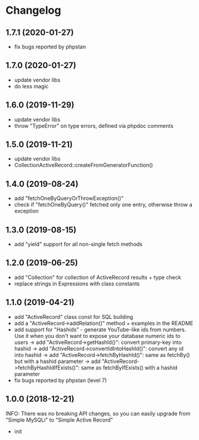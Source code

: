 Changelog
=========

1.7.1 (2020-01-27)
------------------
- fix bugs reported by phpstan


1.7.0 (2020-01-27)
------------------
- update vendor libs
- do less magic

1.6.0 (2019-11-29)
------------------
- update vendor libs
- throw "TypeError" on type errors, defined via phpdoc comments

1.5.0 (2019-11-21)
------------------
- update vendor libs
- CollectionActiveRecord::createFromGeneratorFunction()

1.4.0 (2019-08-24)
------------------
- add "fetchOneByQueryOrThrowException()"
- check if "fetchOneByQuery()" fetched only one entry, otherwise throw a exception

1.3.0 (2019-08-15)
------------------
- add "yield" support for all non-single fetch methods

1.2.0 (2019-06-25)
------------------
- add "Collection" for collection of ActiveRecord results + type check
- replace strings in Expressions with class constants

1.1.0 (2019-04-21)
------------------
- add "ActiveRecord" class const for SQL building
- add a "ActiveRecord->addRelation()" method + examples in the README
- add support for "Hashids" - generate YouTube-like ids from numbers. Use it when you don't want to expose your database numeric ids to users
  -> add "ActiveRecord->getHashId()": convert primary-key into hashid
  -> add "ActiveRecord->convertIdIntoHashId()": convert any id into hashid
  -> add "ActiveRecord->fetchByHashId()": same as fetchBy() but with a hashid parameter
  -> add "ActiveRecord->fetchByHashIdIfExists()": same as fetchByIfExists() with a hashid parameter
- fix bugs reported by phpstan (level 7)

1.0.0 (2018-12-21)
------------------

INFO: There was no breaking API changes, so you can easily upgrade from "Simple MySQLi" to "Simple Active Record"

- init
